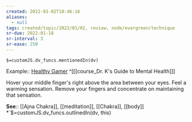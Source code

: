 ```yaml
---
created: 2022-01-02T10:46:16
aliases:
  - null
tags: created/topic/2022/01/02, review, node/evergreen/technique
sr-due: 2022-01-18
sr-interval: 3
sr-ease: 250
---
```

`$=customJS.dv_funcs.mentionedIn(dv)`

Example:: [Healthy Gamer](https://coaching.healthygamer.gg/guide/lessons/knowledge-and-the-mind/meditations/activating-ajna-chakra)
^[[[course_Dr. K's Guide to Mental Health]]]

Hover your middle finger's right above the area between your eyes. Feel a warming sensation. Remove your fingers and concentrate on maintaining that sensation.

**See**:: [[Ajna Chakra]], [[meditation]], [[Chakra]], [[body]]
*`$=customJS.dv_funcs.outlinedIn(dv, this)
